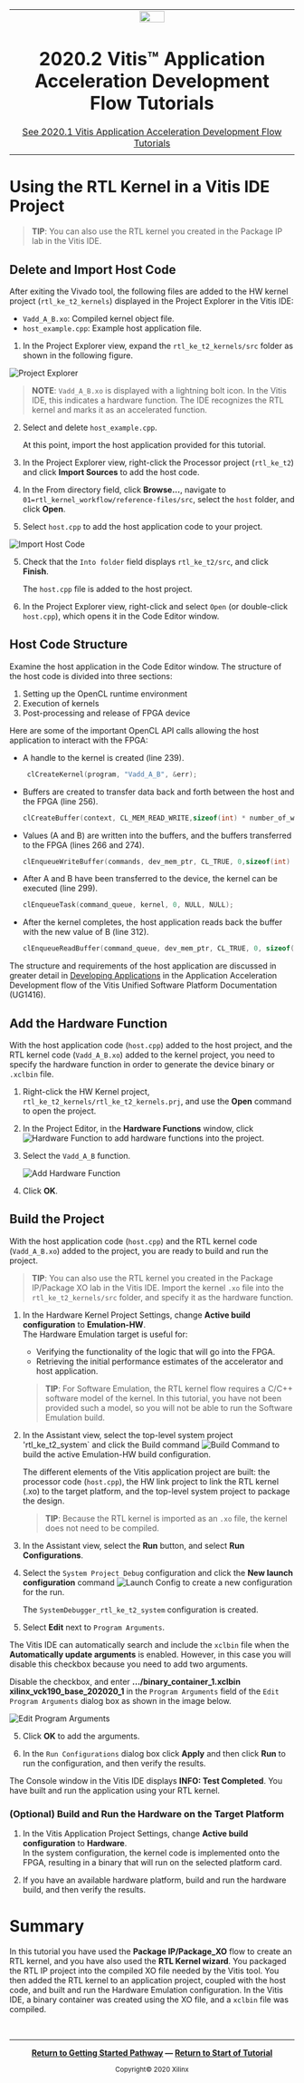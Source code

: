 ﻿<table class="sphinxhide">
 <tr>
   <td align="center"><img src="https://www.xilinx.com/content/dam/xilinx/imgs/press/media-kits/corporate/xilinx-logo.png" width="30%"/><h1>2020.2 Vitis™ Application Acceleration Development Flow Tutorials</h1>
   <a href="https://github.com/Xilinx/Vitis-Tutorials/tree/2020.1">See 2020.1 Vitis Application Acceleration Development Flow Tutorials</a>
   </td>
 </tr>
 <tr>
 <td>
 </td>
 </tr>
</table>

# Using the RTL Kernel in a Vitis IDE Project

>**TIP**: You can also use the RTL kernel you created in the Package IP lab in the Vitis IDE.

## Delete and Import Host Code

After exiting the Vivado tool, the following files are added to the HW kernel project (`rtl_ke_t2_kernels`) displayed in the Project Explorer in the Vitis IDE:

- `Vadd_A_B.xo`: Compiled kernel object file.
- `host_example.cpp`: Example host application file.  

1. In the Project Explorer view, expand the `rtl_ke_t2_kernels/src` folder as shown in the following figure.  

![Project Explorer](./images/192_vitis_project_explorer.PNG)
   > **NOTE**: `Vadd_A_B.xo` is displayed with a lightning bolt icon. In the Vitis IDE, this indicates a hardware function. The IDE recognizes the RTL kernel and marks it as an accelerated function.

2. Select and delete `host_example.cpp`.

   At this point, import the host application provided for this tutorial.  

2. In the Project Explorer view, right-click the Processor project (`rtl_ke_t2`) and click **Import Sources** to add the host code.

3. In the From directory field, click **Browse...**, navigate to `01=rtl_kernel_workflow/reference-files/src`, select the `host` folder, and click **Open**.

4. Select `host.cpp` to add the host application code to your project.

![Import Host Code](./images/import-host-code.png)

5. Check that the `Into folder` field displays `rtl_ke_t2/src`, and click **Finish**.

   The `host.cpp` file is added to the host project.

6. In the Project Explorer view, right-click and select `Open` (or double-click `host.cpp`), which opens it in the Code Editor window.

## Host Code Structure

Examine the host application in the Code Editor window. The structure of the host code is divided into three sections:

1. Setting up the OpenCL runtime environment
2. Execution of kernels
3. Post-processing and release of FPGA device

Here are some of the important OpenCL API calls allowing the host application to interact with the FPGA:

- A handle to the kernel is created (line 239).

   ```C
    clCreateKernel(program, "Vadd_A_B", &err);
    ```

- Buffers are created to transfer data back and forth between the host and the FPGA (line 256).

  ```C
  clCreateBuffer(context, CL_MEM_READ_WRITE,sizeof(int) * number_of_words, NULL, NULL);
  ```

- Values (A and B) are written into the buffers, and the buffers transferred to the FPGA (lines 266 and 274).

  ```C
  clEnqueueWriteBuffer(commands, dev_mem_ptr, CL_TRUE, 0,sizeof(int) * number_of_words, host_mem_ptr, 0, NULL, NULL);
  ```

- After A and B have been transferred to the device, the kernel can be executed (line 299).

  ```C
  clEnqueueTask(command_queue, kernel, 0, NULL, NULL);
  ```

- After the kernel completes, the host application reads back the buffer with the new value of B (line 312).

  ```C
  clEnqueueReadBuffer(command_queue, dev_mem_ptr, CL_TRUE, 0, sizeof(int)*number_of_words,host_mem_output_ptr, 0, NULL, &readevent );
  ```

The structure and requirements of the host application are discussed in greater detail in [Developing Applications](https://www.xilinx.com/cgi-bin/docs/rdoc?v=2020.2;t=vitis+doc;d=lhv1569273988420.html) in the Application Acceleration Development flow of the Vitis Unified Software Platform Documentation (UG1416).

## Add the Hardware Function

With the host application code (`host.cpp`) added to the host project, and the RTL kernel code (`Vadd_A_B.xo`) added to the kernel project, you need to specify the hardware function in order to generate the device binary or `.xclbin` file.

1. Right-click the HW Kernel project, `rtl_ke_t2_kernels/rtl_ke_t2_kernels.prj`, and use the **Open** command to open the project.

2. In the Project Editor, in the **Hardware Functions** window, click ![Hardware Function](./images/lightning_icon.PNG) to add hardware functions into the project.
3. Select the `Vadd_A_B` function.

   ![Add Hardware Function](./images/add-hw-function.png)

4. Click **OK**.

## Build the Project

With the host application code (`host.cpp`) and the RTL kernel code (`Vadd_A_B.xo`) added to the project, you are ready to build and run the project.

>**TIP**: You can also use the RTL kernel you created in the Package IP/Package XO lab in the Vitis IDE. Import the kernel `.xo` file into the `rtl_ke_t2_kernels/src` folder, and specify it as the hardware function.

1. In the Hardware Kernel Project Settings, change **Active build configuration** to **Emulation-HW**.  
The Hardware Emulation target is useful for:
   - Verifying the functionality of the logic that will go into the FPGA.
   - Retrieving the initial performance estimates of the accelerator and host application.

    >**TIP**: For Software Emulation, the RTL kernel flow requires a C/C++ software model of the kernel. In this tutorial, you have not been provided such a model, so you will not be able to run the Software Emulation build.

1. In the Assistant view, select the top-level system project 'rtl_ke_t2_system` and click the Build command ![Build Command](./images/icon_build.png) to build the active Emulation-HW build configuration.

   The different elements of the Vitis application project are built: the processor code (`host.cpp`), the HW link project to link the RTL kernel (.xo) to the target platform, and the top-level system project to package the design.

    >**TIP**: Because the RTL kernel is imported as an `.xo` file, the kernel does not need to be compiled.  

2. In the Assistant view, select the **Run** button, and select **Run Configurations**.


3. Select the `System Project Debug` configuration and click the **New launch configuration** command ![Launch Config](./images/icon-new-launch-config.png) to create a new configuration for the run.

   The `SystemDebugger_rtl_ke_t2_system` configuration is created.

4. Select **Edit** next to `Program Arguments`.

The Vitis IDE can automatically search and include the `xclbin` file when the **Automatically update arguments** is enabled. However, in this case you will disable this checkbox because you need to add two arguments.

Disable the checkbox, and enter **.../binary_container_1.xclbin xilinx_vck190_base_202020_1** in the `Program Arguments` field of the `Edit Program Arguments` dialog box as shown in the image below.

   ![Edit Program Arguments](./images/program-arguments.png)

5. Click **OK** to add the arguments.

6. In the `Run Configurations` dialog box click **Apply** and then click **Run** to run the configuration, and then verify the results.

The Console window in the Vitis IDE displays **INFO: Test Completed**. You have built and run the application using your RTL kernel.

### (Optional) Build and Run the Hardware on the Target Platform

1. In the Vitis Application Project Settings, change **Active build configuration** to **Hardware**.  
In the system configuration, the kernel code is implemented onto the FPGA, resulting in a binary that will run on the selected platform card.  

2. If you have an available hardware platform, build and run the hardware build, and then verify the results.

# Summary

In this tutorial you have used the **Package IP/Package_XO** flow to create an RTL kernel, and you have also used the **RTL Kernel wizard**. You packaged the RTL IP project into the compiled XO file needed by the Vitis tool. You then added the RTL kernel to an application project, coupled with the host code, and built and run the Hardware Emulation configuration.  In the Vitis IDE, a binary container was created using the XO file, and a `xclbin` file was compiled.

</br>
<hr/>
<p align="center" class="sphinxhide"><b><a href="/README.md">Return to Getting Started Pathway</a> — <a href="./README.md">Return to Start of Tutorial</a></b></p>

<p align="center" class="sphinxhide"><sup>Copyright&copy; 2020 Xilinx</sup></p>
